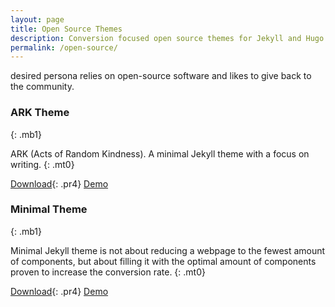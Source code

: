 ```yaml
---
layout: page
title: Open Source Themes
description: Conversion focused open source themes for Jekyll and Hugo.
permalink: /open-source/
---
```


desired persona relies on open-source software and likes to give back to the community.


### ARK Theme
{: .mb1}

ARK (Acts of Random Kindness). A minimal Jekyll theme with a focus on writing.
{: .mt0}

[Download](https://github.com/desiredpersona/ark-jekyll-theme){: .pr4}
[Demo](https://desiredpersona.com)

### Minimal Theme
{: .mb1}

Minimal Jekyll theme is not about reducing a webpage to the fewest amount of components, but about filling it with the optimal amount of components proven to increase the conversion rate.
{: .mt0}

[Download](https://github.com/desiredpersona/minimal-jekyll-theme){: .pr4}
[Demo](https://desiredpersona.github.io/minimal-jekyll-theme/)